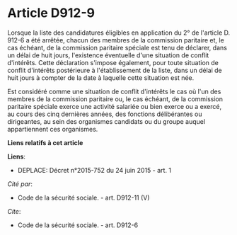 # Article D912-9

Lorsque la liste des candidatures éligibles en application du 2° de l'article D. 912-6 a été arrêtée, chacun des membres de
la commission paritaire et, le cas échéant, de la commission paritaire spéciale est tenu de déclarer, dans un délai de huit
jours, l'existence éventuelle d'une situation de conflit d'intérêts. Cette déclaration s'impose également, pour toute
situation de conflit d'intérêts postérieure à l'établissement de la liste, dans un délai de huit jours à compter de la date à
laquelle cette situation est née. 

Est considéré comme une situation de conflit d'intérêts le cas où l'un des membres de la commission paritaire ou, le cas
échéant, de la commission paritaire spéciale exerce une activité salariée ou bien exerce ou a exercé, au cours des cinq
dernières années, des fonctions délibérantes ou dirigeantes, au sein des organismes candidats ou du groupe auquel
appartiennent ces organismes.

**Liens relatifs à cet article**

**Liens**:

  - DEPLACE: Décret n°2015-752 du 24 juin 2015 - art. 1

_Cité par_:

  - Code de la sécurité sociale. - art. D912-11 (V)

_Cite_:

  - Code de la sécurité sociale. - art. D912-6
